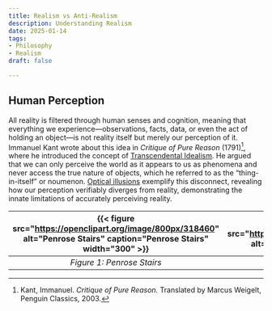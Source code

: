 ```yaml
---
title: Realism vs Anti-Realism
description: Understanding Realism
date: 2025-01-14
tags:
- Philosophy
- Realism
draft: false

---
```


## Human Perception
All reality is filtered through human senses and cognition, meaning that everything we experience—observations, facts, data, or even the act of holding an object—is not reality itself but merely our perception of it. Immanuel Kant wrote about this idea in *Critique of Pure Reason* (1791)[^1], where he introduced the concept of [Transcendental Idealism](https://plato.stanford.edu/entries/kant-transcendental-idealism/). He argued that we can only perceive the world as it appears to us as phenomena and never access the true nature of objects, which he referred to as the “thing-in-itself” or noumenon. [Optical illusions](https://en.wikipedia.org/wiki/Optical_illusion) exemplify this disconnect, revealing how our perception verifiably diverges from reality, demonstrating the innate limitations of accurately perceiving reality.

| {{< figure src="https://openclipart.org/image/800px/318460" alt="Penrose Stairs" caption="Penrose Stairs" width="300" >}} | {{< figure src="https://upload.wikimedia.org/wikipedia/commons/e/ea/Poggendorff_illusion.svg" alt="Poggendorff Illusion" caption="Poggendorff Illusion" width="300" >}} |
|:----------------------------------------------------------------------------------------------------------------------:|:------------------------------------------------------------------------------------------------------------------------------:|
| *Figure 1: Penrose Stairs*                                                                                             | *Figure 2: Poggendorff Illusion*                                                                                               |

[^1]: Kant, Immanuel. *Critique of Pure Reason.* Translated by Marcus Weigelt, Penguin Classics, 2003.

